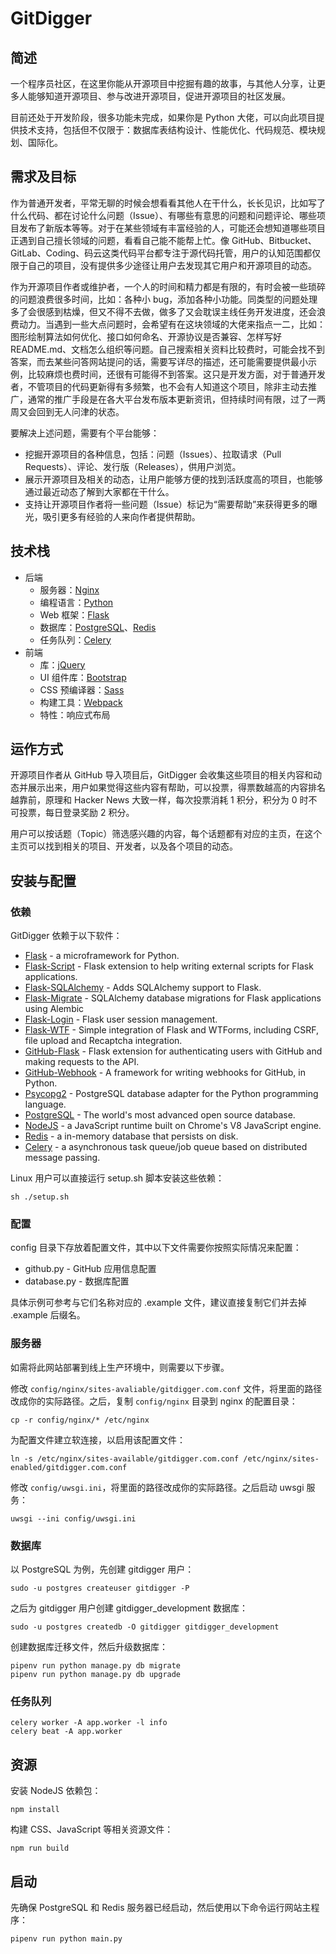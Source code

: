 # GitDigger

## 简述

一个程序员社区，在这里你能从开源项目中挖掘有趣的故事，与其他人分享，让更多人能够知道开源项目、参与改进开源项目，促进开源项目的社区发展。

目前还处于开发阶段，很多功能未完成，如果你是 Python 大佬，可以向此项目提供技术支持，包括但不仅限于：数据库表结构设计、性能优化、代码规范、模块规划、国际化。

## 需求及目标

作为普通开发者，平常无聊的时候会想看看其他人在干什么，长长见识，比如写了什么代码、都在讨论什么问题（Issue）、有哪些有意思的问题和问题评论、哪些项目发布了新版本等等。对于在某些领域有丰富经验的人，可能还会想知道哪些项目正遇到自己擅长领域的问题，看看自己能不能帮上忙。像 GitHub、Bitbucket、GitLab、Coding、码云这类代码平台都专注于源代码托管，用户的认知范围都仅限于自己的项目，没有提供多少途径让用户去发现其它用户和开源项目的动态。

作为开源项目作者或维护者，一个人的时间和精力都是有限的，有时会被一些琐碎的问题浪费很多时间，比如：各种小 bug，添加各种小功能。同类型的问题处理多了会很感到枯燥，但又不得不去做，做多了又会耽误主线任务开发进度，还会浪费动力。当遇到一些大点问题时，会希望有在这块领域的大佬来指点一二，比如：图形绘制算法如何优化、接口如何命名、开源协议是否兼容、怎样写好 README.md、文档怎么组织等问题。自己搜索相关资料比较费时，可能会找不到答案，而去某些问答网站提问的话，需要写详尽的描述，还可能需要提供最小示例，比较麻烦也费时间，还很有可能得不到答案。这只是开发方面，对于普通开发者，不管项目的代码更新得有多频繁，也不会有人知道这个项目，除非主动去推广，通常的推广手段是在各大平台发布版本更新资讯，但持续时间有限，过了一两周又会回到无人问津的状态。

要解决上述问题，需要有个平台能够：

- 挖掘开源项目的各种信息，包括：问题（Issues）、拉取请求（Pull Requests）、评论、发行版（Releases），供用户浏览。
- 展示开源项目及相关的动态，让用户能够方便的找到活跃度高的项目，也能够通过最近动态了解到大家都在干什么。
- 支持让开源项目作者将一些问题（Issue）标记为“需要帮助”来获得更多的曝光，吸引更多有经验的人来向作者提供帮助。

## 技术栈

- 后端
  - 服务器：[Nginx](http://nginx.org/)
  - 编程语言：[Python](https://www.python.org/)
  - Web 框架：[Flask](http://flask.pocoo.org/)
  - 数据库：[PostgreSQL](https://www.postgresql.org/)、[Redis](https://redis.io/)
  - 任务队列：[Celery](http://www.celeryproject.org/)
- 前端
  - 库：[jQuery](http://jquery.com/)
  - UI 组件库：[Bootstrap](http://getbootstrap.com/)
  - CSS 预编译器：[Sass](http://sass-lang.com/)
  - 构建工具：[Webpack](http://webpack.github.io/)
  - 特性：响应式布局

## 运作方式

开源项目作者从 GitHub 导入项目后，GitDigger 会收集这些项目的相关内容和动态并展示出来，用户如果觉得这些内容有帮助，可以投票，得票数越高的内容排名越靠前，原理和 Hacker News 大致一样，每次投票消耗 1 积分，积分为 0 时不可投票，每日登录奖励 2 积分。

用户可以按话题（Topic）筛选感兴趣的内容，每个话题都有对应的主页，在这个主页可以找到相关的项目、开发者，以及各个项目的动态。

## 安装与配置

### 依赖

GitDigger 依赖于以下软件：

- [Flask](https://github.com/pallets/flask) - a microframework for Python.
- [Flask-Script](https://github.com/smurfix/flask-script) - Flask extension to help writing external scripts for Flask applications.
- [Flask-SQLAlchemy](https://github.com/mitsuhiko/flask-sqlalchemy) - Adds SQLAlchemy support to Flask.
- [Flask-Migrate](https://github.com/miguelgrinberg/Flask-Migrate) - SQLAlchemy database migrations for Flask applications using Alembic
- [Flask-Login](https://github.com/maxcountryman/flask-login) - Flask user session management. 
- [Flask-WTF](https://github.com/lepture/flask-wtf) - Simple integration of Flask and WTForms, including CSRF, file upload and Recaptcha integration.
- [GitHub-Flask](https://github.com/cenkalti/github-flask) - Flask extension for authenticating users with GitHub and making requests to the API. 
- [GitHub-Webhook](https://github.com/bloomberg/python-github-webhook) - A framework for writing webhooks for GitHub, in Python.
- [Psycopg2](https://github.com/psycopg/psycopg2) - PostgreSQL database adapter for the Python programming language.
- [PostgreSQL](https://www.postgresql.org/download/) - The world's most advanced open source database.
- [NodeJS](https://nodejs.org/) - a JavaScript runtime built on Chrome's V8 JavaScript engine.
- [Redis](https://github.com/antirez/redis) - a in-memory database that persists on disk.
- [Celery](https://github.com/celery/celery) - a asynchronous task queue/job queue based on distributed message passing.

Linux 用户可以直接运行 setup.sh 脚本安装这些依赖：

    sh ./setup.sh

### 配置

config 目录下存放着配置文件，其中以下文件需要你按照实际情况来配置：

- github.py - GitHub 应用信息配置
- database.py - 数据库配置

具体示例可参考与它们名称对应的 .example 文件，建议直接复制它们并去掉 .example 后缀名。

### 服务器

如需将此网站部署到线上生产环境中，则需要以下步骤。

修改 `config/nginx/sites-avaliable/gitdigger.com.conf` 文件，将里面的路径改成你的实际路径。之后，复制 `config/nginx` 目录到 nginx 的配置目录：

    cp -r config/nginx/* /etc/nginx

为配置文件建立软连接，以启用该配置文件：

    ln -s /etc/nginx/sites-available/gitdigger.com.conf /etc/nginx/sites-enabled/gitdigger.com.conf

修改 `config/uwsgi.ini`，将里面的路径改成你的实际路径。之后启动 uwsgi 服务：

    uwsgi --ini config/uwsgi.ini

### 数据库

以 PostgreSQL 为例，先创建 gitdigger 用户：

    sudo -u postgres createuser gitdigger -P

之后为 gitdigger 用户创建 gitdigger_development 数据库：

    sudo -u postgres createdb -O gitdigger gitdigger_development

创建数据库迁移文件，然后升级数据库：

    pipenv run python manage.py db migrate
    pipenv run python manage.py db upgrade

### 任务队列

    celery worker -A app.worker -l info
    celery beat -A app.worker

## 资源

安装 NodeJS 依赖包：

    npm install

构建 CSS、JavaScript 等相关资源文件：

    npm run build

## 启动

先确保 PostgreSQL 和 Redis 服务器已经启动，然后使用以下命令运行网站主程序：

    pipenv run python main.py
